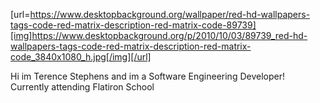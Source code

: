 [url=https://www.desktopbackground.org/wallpaper/red-hd-wallpapers-tags-code-red-matrix-description-red-matrix-code-89739][img]https://www.desktopbackground.org/p/2010/10/03/89739_red-hd-wallpapers-tags-code-red-matrix-description-red-matrix-code_3840x1080_h.jpg[/img][/url]




Hi im Terence Stephens and im a  Software Engineering Developer!\
Currently attending Flatiron School
